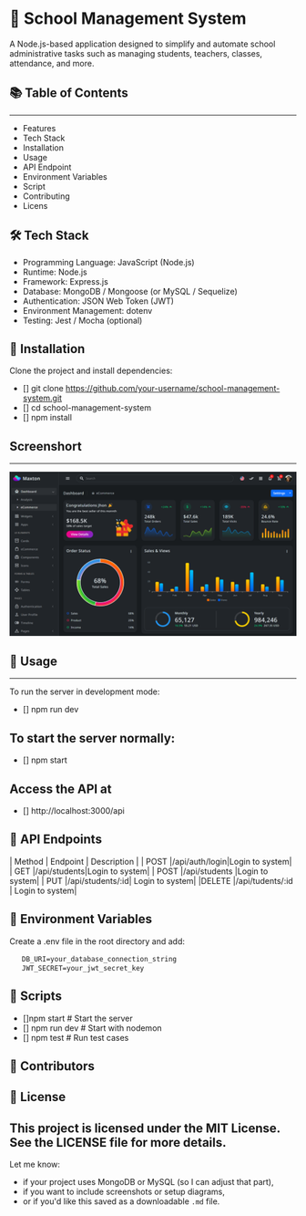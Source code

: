 # 🏫 School Management System

A Node.js-based application designed to simplify and automate school administrative tasks such as managing students, teachers, classes, attendance, and more.
## 📚 Table of Contents
---
- Features
- Tech Stack
- Installation 
- Usage 
- API Endpoint 
- Environment Variables
- Script
- Contributing 
- Licens

## 🛠 Tech Stack
- Programming Language: JavaScript (Node.js)
- Runtime: Node.js
- Framework: Express.js
- Database: MongoDB / Mongoose (or MySQL / Sequelize)
- Authentication: JSON Web Token (JWT)
- Environment Management: dotenv
- Testing: Jest / Mocha (optional)
## 🚀 Installation
Clone the project and install dependencies:
- [] git clone https://github.com/your-username/school-management-system.git
- [] cd school-management-system
- [] npm install
## Screenshort
--- 
![Dashboard](dashboard.png)
## 🔧 Usage
---
To run the server in development mode:
- [] npm run dev

## To start the server normally:
- [] npm start 

## Access the API at 
- [] http://localhost:3000/api

## 📮 API Endpoints
| Method | Endpoint | Description |
| POST	 |/api/auth/login|Login to system|
| GET	 |/api/students|Login to system|
| POST	 |/api/students |Login to system|
| PUT	 |/api/students/:id| Login to system|
|DELETE	|/api/tudents/:id |	Login to system|
## 🔑 Environment Variables
Create a .env file in the root directory and add:
```PORT=3000
   DB_URI=your_database_connection_string
   JWT_SECRET=your_jwt_secret_key
```
## 🧪 Scripts
- []npm start        # Start the server
- [] npm run dev     # Start with nodemon
- [] npm test        # Run test cases
## 👥 Contributors

## 📄 License
This project is licensed under the MIT License. See the LICENSE file for more details.
---

Let me know:
- if your project uses MongoDB or MySQL (so I can adjust that part),
- if you want to include screenshots or setup diagrams,
- or if you'd like this saved as a downloadable `.md` file.